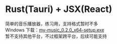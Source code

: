 # Rust(Tauri) + JSX(React)

简单的音乐播放器，练习用，支持格式暂时不多  
Windows 下载：[my-music_0.2.0_x64-setup.exe](bundle/nsis/my-music_0.2.0_x64-setup.exe)  
暂不支持其他平台，不过框架跨平台，后续可能支持
